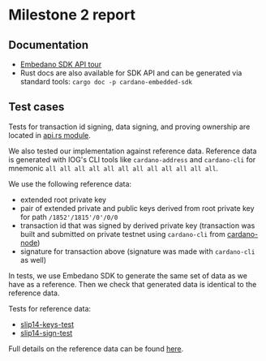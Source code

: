 # Milestone 2 report

## Documentation

- [Embedano SDK API tour](./docs/embedano-api-tour.md)
- Rust docs are also available for SDK API and can be generated via standard tools: `cargo doc -p cardano-embedded-sdk`

## Test cases

Tests for transaction id signing, data signing, and proving ownership are located in [api.rs module](./cardano-sdk-playground/cardano-embedded-sdk/src/api.rs).

We also tested our implementation against reference data. Reference data is generated with IOG's CLI tools like `cardano-address` and `cardano-cli` for mnemonic `all all all all all all all all all all all all`.

We use the following reference data:

- extended root private key
- pair of extended private and public keys derived from root private key for path `/1852'/1815'/0'/0/0`
- transaction id that was signed by derived private key (transaction was built and submitted on private testnet using `cardano-cli` from [cardano-node](https://github.com/input-output-hk/cardano-node))
- signature for transaction above (signature was made with `cardano-cli` as well)

In tests, we use Embedano SDK to generate the same set of data as we have as a reference. Then we check that generated data is identical to the reference data.

Tests for reference data:

- [slip14-keys-test](./cardano-sdk-playground/cardano-embedded-sdk/tests/slip14-keys-test.rs)
- [slip14-sign-test](./cardano-sdk-playground/cardano-embedded-sdk/tests/slip14-sign-test.rs)

Full details on the reference data can be found [here](./slip14-data/README.md).
